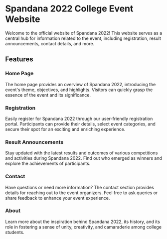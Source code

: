 # Spandana 2022 College Event Website

Welcome to the official website of Spandana 2022! This website serves as a central hub for information related to the event, including registration, result announcements, contact details, and more.

## Features

### Home Page

The home page provides an overview of Spandana 2022, introducing the event's theme, objectives, and highlights. Visitors can quickly grasp the essence of the event and its significance.

### Registration

Easily register for Spandana 2022 through our user-friendly registration portal. Participants can provide their details, select event categories, and secure their spot for an exciting and enriching experience.

### Result Announcements

Stay updated with the latest results and outcomes of various competitions and activities during Spandana 2022. Find out who emerged as winners and explore the achievements of participants.

### Contact

Have questions or need more information? The contact section provides details for reaching out to the event organizers. Feel free to ask queries or share feedback to enhance your event experience.

### About

Learn more about the inspiration behind Spandana 2022, its history, and its role in fostering a sense of unity, creativity, and camaraderie among college students.


